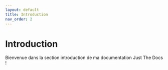 ```yaml
---
layout: default
title: Introduction
nav_order: 2
---
```


# Introduction
Bienvenue dans la section introduction de ma documentation Just The Docs !
